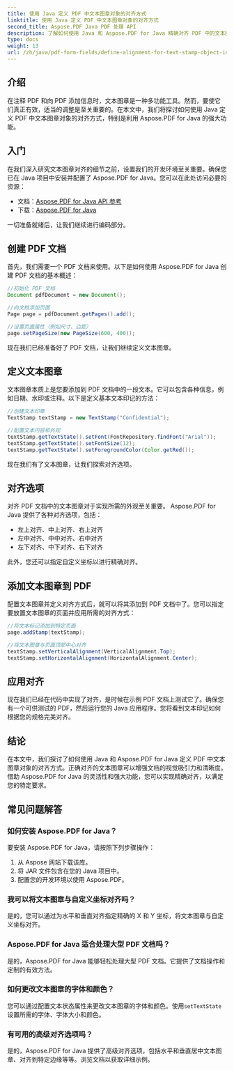 ```yaml
---
title: 使用 Java 定义 PDF 中文本图章对象的对齐方式
linktitle: 使用 Java 定义 PDF 中文本图章对象的对齐方式
second_title: Aspose.PDF Java PDF 处理 API
description: 了解如何使用 Java 和 Aspose.PDF for Java 精确对齐 PDF 中的文本图章对象。增强文档的外观和可读性。
type: docs
weight: 13
url: /zh/java/pdf-form-fields/define-alignment-for-text-stamp-object-in-pdf-using-java/
---
```


## 介绍

在注释 PDF 和向 PDF 添加信息时，文本图章是一种多功能工具。然而，要使它们真正有效，适当的调整是至关重要的。在本文中，我们将探讨如何使用 Java 定义 PDF 中文本图章对象的对齐方式，特别是利用 Aspose.PDF for Java 的强大功能。

## 入门

在我们深入研究文本图章对齐的细节之前，设置我们的开发环境至关重要。确保您已在 Java 项目中安装并配置了 Aspose.PDF for Java。您可以在此处访问必要的资源：

- 文档：[Aspose.PDF for Java API 参考](https://reference.aspose.com/pdf/java/)
- 下载：[Aspose.PDF for Java](https://releases.aspose.com/pdf/java/)

一切准备就绪后，让我们继续进行编码部分。

## 创建 PDF 文档

首先，我们需要一个 PDF 文档来使用。以下是如何使用 Aspose.PDF for Java 创建 PDF 文档的基本概述：

```java
//初始化 PDF 文档
Document pdfDocument = new Document();

//向文档添加页面
Page page = pdfDocument.getPages().add();

//设置页面属性（例如尺寸、边距）
page.setPageSize(new PageSize(600, 400));
```

现在我们已经准备好了 PDF 文档，让我们继续定义文本图章。

## 定义文本图章

文本图章本质上是您要添加到 PDF 文档中的一段文本。它可以包含各种信息，例如日期、水印或注释。以下是定义基本文本印记的方法：

```java
//创建文本印章
TextStamp textStamp = new TextStamp("Confidential");

//配置文本内容和外观
textStamp.getTextState().setFont(FontRepository.findFont("Arial"));
textStamp.getTextState().setFontSize(12);
textStamp.getTextState().setForegroundColor(Color.getRed());
```

现在我们有了文本图章，让我们探索对齐选项。

## 对齐选项

对齐 PDF 文档中的文本图章对于实现所需的外观至关重要。 Aspose.PDF for Java 提供了各种对齐选项，包括：

- 左上对齐、中上对齐、右上对齐
- 左中对齐、中中对齐、右中对齐
- 左下对齐、中下对齐、右下对齐

此外，您还可以指定自定义坐标以进行精确对齐。

## 添加文本图章到 PDF

配置文本图章并定义对齐方式后，就可以将其添加到 PDF 文档中了。您可以指定要放置文本图章的页面并应用所需的对齐方式：

```java
//将文本标记添加到特定页面
page.addStamp(textStamp);

//将文本图章与页面顶部中心对齐
textStamp.setVerticalAlignment(VerticalAlignment.Top);
textStamp.setHorizontalAlignment(HorizontalAlignment.Center);
```

## 应用对齐

现在我们已经在代码中实现了对齐，是时候在示例 PDF 文档上测试它了。确保您有一个可供测试的 PDF，然后运行您的 Java 应用程序。您将看到文本印记如何根据您的规格完美对齐。

## 结论

在本文中，我们探讨了如何使用 Java 和 Aspose.PDF for Java 定义 PDF 中文本图章对象的对齐方式。正确对齐的文本图章可以增强文档的视觉吸引力和清晰度。借助 Aspose.PDF for Java 的灵活性和强大功能，您可以实现精确对齐，以满足您的特定要求。

## 常见问题解答

### 如何安装 Aspose.PDF for Java？

要安装 Aspose.PDF for Java，请按照下列步骤操作：
1. 从 Aspose 网站下载该库。
2. 将 JAR 文件包含在您的 Java 项目中。
3. 配置您的开发环境以使用 Aspose.PDF。

### 我可以将文本图章与自定义坐标对齐吗？

是的，您可以通过为水平和垂直对齐指定精确的 X 和 Y 坐标，将文本图章与自定义坐标对齐。

### Aspose.PDF for Java 适合处理大型 PDF 文档吗？

是的，Aspose.PDF for Java 能够轻松处理大型 PDF 文档。它提供了文档操作和定制的有效方法。

### 如何更改文本图章的字体和颜色？

您可以通过配置文本状态属性来更改文本图章的字体和颜色。使用`setTextState`设置所需的字体、字体大小和颜色。

### 有可用的高级对齐选项吗？

是的，Aspose.PDF for Java 提供了高级对齐选项，包括水平和垂直居中文本图章、对齐到特定边缘等等。浏览文档以获取详细示例。